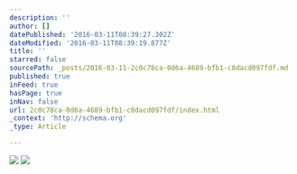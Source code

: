 ```yaml
---
description: ''
author: []
datePublished: '2016-03-11T08:39:27.302Z'
dateModified: '2016-03-11T08:39:19.877Z'
title: ''
starred: false
sourcePath: _posts/2016-03-11-2c0c78ca-0d6a-4689-bfb1-c8dacd097fdf.md
published: true
inFeed: true
hasPage: true
inNav: false
url: 2c0c78ca-0d6a-4689-bfb1-c8dacd097fdf/index.html
_context: 'http://schema.org'
_type: Article

---
```

![](https://the-grid-user-content.s3-us-west-2.amazonaws.com/2b2492e3-8554-475c-8ee9-57c85d32157e.png)
![](https://the-grid-user-content.s3-us-west-2.amazonaws.com/1a7e7f8a-f3a5-44ae-a60e-baf98e01162a.png)